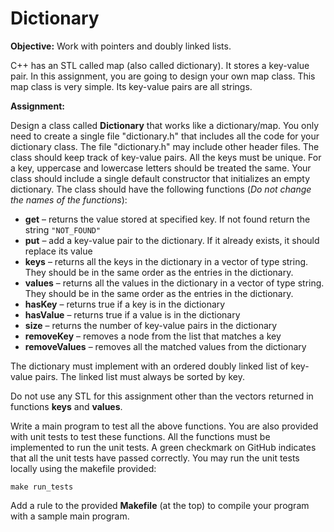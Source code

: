 # Dictionary
**Objective:** Work with pointers and doubly linked lists.

C++ has an STL called map (also called dictionary). It stores a key-value pair. In this assignment, you are going to design your own map class. This map class is very simple. Its key-value pairs are all strings.

**Assignment:**

Design a class called **Dictionary** that works like a dictionary/map. You only need to create a single file "dictionary.h" that includes all the code for your dictionary class. The file "dictionary.h" may include other header files. The class should keep track of key-value pairs. All the keys must be unique. For a key, uppercase and lowercase letters should be treated the same. Your class should include a single default constructor that initializes an empty dictionary. The class should have the following functions (*Do not change the names of the functions*):

- **get** – returns the value stored at specified key. If not found return the string `"NOT_FOUND"`
- **put** – add a key-value pair to the dictionary. If it already exists, it should replace its value
- **keys** – returns all the keys in the dictionary in a vector of type string. They should be in the same order as the entries in the dictionary.
- **values** – returns all the values in the dictionary in a vector of type string. They should be in the same order as the entries in the dictionary.
- **hasKey** – returns true if a key is in the dictionary
- **hasValue** – returns true if a value is in the dictionary
- **size** – returns the number of key-value pairs in the dictionary
- **removeKey** – removes a node from the list that matches a key
- **removeValues** – removes all the matched values from the dictionary

The dictionary must implement with an ordered doubly linked list of key-value pairs. The linked list must always be sorted by key.

Do not use any STL for this assignment other than the vectors returned in functions **keys** and **values**.

Write a main program to test all the above functions. You are also provided with unit tests to test these functions. All the functions must be implemented to run the unit tests. A green checkmark on GitHub indicates that all the unit tests have passed correctly. You may run the unit tests locally using the makefile provided:

`make run_tests`

Add a rule to the provided **Makefile** (at the top) to compile your program with a sample main program.
